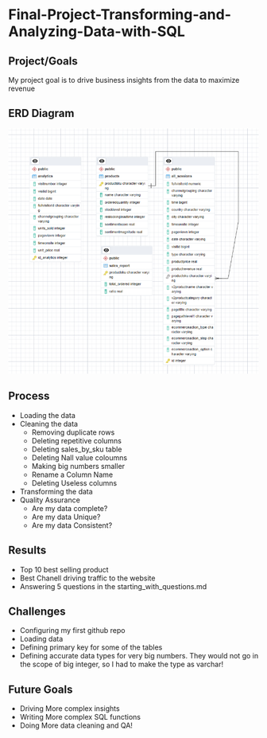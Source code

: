 # Final-Project-Transforming-and-Analyzing-Data-with-SQL

## Project/Goals
My project goal is to drive business insights from the data to maximize revenue

## ERD Diagram
![ERD Digram](/data/ERD.png "ERD Diagram")


## Process
- Loading the data
- Cleaning the data
    - Removing duplicate rows
    - Deleting repetitive columns
    - Deleting sales_by_sku table
    - Deleting Nall value coloumns
    - Making big numbers smaller
    - Rename a Column Name
    - Deleting Useless columns
- Transforming the data
- Quality Assurance 
    - Are my data complete?
    - Are my data Unique?
    - Are my data Consistent?

## Results
- Top 10 best selling product
- Best Chanell driving traffic to the website
- Answering 5 questions in the starting_with_questions.md
## Challenges 
- Configuring my first github repo
- Loading data
- Defining primary key for some of the tables
- Defining accurate data types for very big numbers. They would not go in the scope of big integer, so I had to make the type as varchar!

## Future Goals
- Driving More complex insights
- Writing More complex SQL functions
- Doing More data cleaning and QA!
